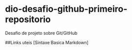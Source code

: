 # dio-desafio-github-primeiro-repositorio
Desafio de projeto sobre Git/GitHub

##Links uteis
[Sintaxe Basica Markdown]
